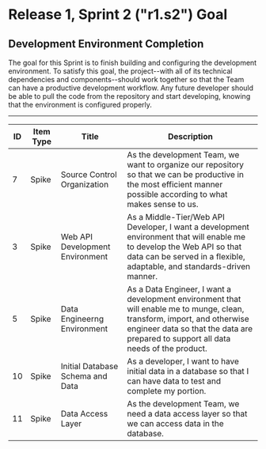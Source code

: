 
<a id="r1s2-goal"></a>
# Release 1, Sprint 2 ("r1.s2") Goal

## Development Environment Completion

The goal for this Sprint is to finish building and configuring the development environment.  To satisfy this goal, the project--with all of its technical dependencies and components--should work together so that the Team can have a productive development workflow.  Any future developer should be able to pull the code from the repository and start developing, knowing that the environment is configured properly.

---

|ID|Item Type|Title|Description|
|---|---|---|---|
|7|Spike|Source Control Organization|As the development Team, we want to organize our repository so that we can be productive in the most efficient manner possible according to what makes sense to us.|
|3|Spike|Web API Development Environment|As a Middle-Tier/Web API Developer, I want a development environment that will enable me to develop the Web API so that data can be served in a flexible, adaptable, and standards-driven manner.|
|5|Spike|Data Engineerng Environment|As a Data Engineer, I want a development environment that will enable me to munge, clean, transform, import, and otherwise engineer data so that the data are prepared to support all data needs of the product.|
|10|Spike|Initial Database Schema and Data|As a developer, I want to have initial data in a database so that I can have data to test and complete my portion.|
|11|Spike|Data Access Layer|As the development Team, we need a data access layer so that we can access data in the database.|
